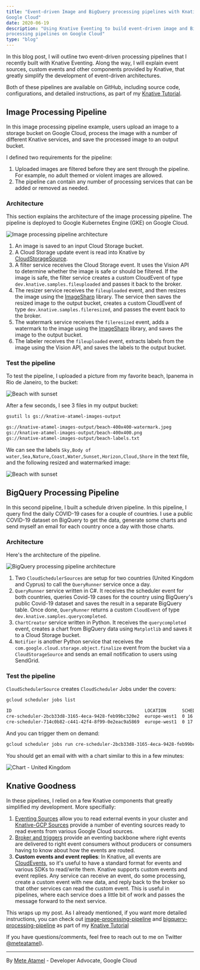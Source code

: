 ```yaml
---
title: "Event-driven Image and BigQuery processing pipelines with Knative on
Google Cloud"
date: 2020-06-19
description: "Using Knative Eventing to build event-driven image and BigQuery
processing pipelines on Google Cloud"
type: "blog"
---
```


In this blog post, I will outline two event-driven processing pipelines that I
recently built with Knative Eventing. Along the way, I will explain event sources,
custom events and other components provided by Knative, that greatly simplify the
development of event-driven architectures.

Both of these pipelines are available on GitHub, including source code, configurations, and detailed
instructions, as part of my [Knative Tutorial](https://github.com/meteatamel/knative-tutorial).

## Image Processing Pipeline

In this image processing pipeline example, users upload an image to a storage
bucket on Google Cloud, process the image with a number of different Knative
services, and save the processed image to an output bucket.

I defined two requirements for the pipeline:

1. Uploaded images are filtered before they are sent
   through the pipeline. For example, no adult themed or violent images are allowed.
2. The pipeline can contain any number of processing services that can be added or
   removed as needed.

### Architecture

This section explains the architecture of the image processing pipeline. The pipeline is deployed to
Google Kubernetes Engine (GKE) on Google Cloud.

![Image processing pipeline architecture](https://atamel.dev/img/2020/image-processing-pipeline.png)

1. An image is saved to an input Cloud Storage bucket.
2. A Cloud Storage update event is read into Knative by
   [CloudStorageSource](https://github.com/google/knative-gcp/blob/master/docs/examples/cloudstoragesource/README.md).
3. A filter service receives the Cloud Storage event. It uses the Vision API to
   determine whether the image is safe or should be filtered. If the image is safe, the filter service creates a custom CloudEvent of
   type `dev.knative.samples.fileuploaded` and passes it back to the broker.
4. The resizer service receives the `fileuploaded` event, and then resizes the image using the
   [ImageSharp](https://github.com/SixLabors/ImageSharp) library. The service then saves the
   resized image to the output bucket, creates a custom CloudEvent of type
   `dev.knative.samples.fileresized`, and passes the event back to the broker.
5. The watermark service receives the `fileresized` event, adds a watermark to the
   image using the [ImageSharp](https://github.com/SixLabors/ImageSharp) library, and
   saves the image to the output bucket.
6. The labeler receives the `fileuploaded` event, extracts labels from the image using the
   Vision API, and saves the labels to the output bucket.

### Test the pipeline

To test the pipeline, I uploaded a picture from my favorite beach,
Ipanema in Rio de Janeiro, to the bucket:

![Beach with sunset](https://atamel.dev/img/2020/beach.jpg)

After a few seconds, I see 3 files in my output bucket:

```sh
gsutil ls gs://knative-atamel-images-output

gs://knative-atamel-images-output/beach-400x400-watermark.jpeg
gs://knative-atamel-images-output/beach-400x400.png
gs://knative-atamel-images-output/beach-labels.txt
```

We can see the labels `Sky,Body of
water,Sea,Nature,Coast,Water,Sunset,Horizon,Cloud,Shore` in the text file, and
the following resized and watermarked image:

![Beach with sunset](https://atamel.dev/img/2020/beach-400x400-watermark.jpeg)

## BigQuery Processing Pipeline

In this second pipeline, I built a schedule driven pipeline. In this pipeline, I query
find the daily COVID-19 cases for a couple of countries. I use a public COVID-19
dataset on BigQuery to get the data, generate some charts and send myself an
email for each country once a day with those charts.

### Architecture

Here's the architecture of the pipeline.

![BigQuery processing pipeline architecture](https://atamel.dev/img/2020/bigquery-processing-pipeline.png)

1. Two `CloudSchedulerSources` are setup for two countries (United Kingdom and
   Cyprus) to call the `QueryRunner` service once a day.
2. `QueryRunner` service written in C#. It receives the scheduler event for both
   countries, queries Covid-19 cases for the country using BigQuery's public
   Covid-19 dataset and saves the result in a separate BigQuery table. Once
   done, `QueryRunner` returns a custom `CloudEvent` of type
   `dev.knative.samples.querycompleted`.
3. `ChartCreator` service written in Python. It receives the `querycompleted`
   event, creates a chart from BigQuery data using `Matplotlib` and saves it to
   a Cloud Storage bucket.
4. `Notifier` is another Python service that receives the
   `com.google.cloud.storage.object.finalize` event from the bucket via a
   `CloudStorageSource` and sends an email notification to users using SendGrid.

### Test the pipeline

`CloudSchedulerSource` creates `CloudScheduler` Jobs under the covers:

```bash
gcloud scheduler jobs list

ID                                                  LOCATION      SCHEDULE (TZ)          TARGET_TYPE  STATE
cre-scheduler-2bcb33d8-3165-4eca-9428-feb99bc320e2  europe-west1  0 16 * * * (UTC)       Pub/Sub      ENABLED
cre-scheduler-714c0b82-c441-42f4-8f99-0e2eac9a5869  europe-west1  0 17 * * * (UTC)       Pub/Sub      ENABLED
```

And you can trigger them on demand:

```bash
gcloud scheduler jobs run cre-scheduler-2bcb33d8-3165-4eca-9428-feb99bc320e2
```

You should get an email with with a chart similar to this in a few minutes:

![Chart - United Kingdom](https://atamel.dev/img/2020/chart-unitedkingdom.png)

## Knative Goodness

In these pipelines, I relied on a few Knative components that greatly simplified
my development. More specifially:

1. [Eventing Sources](https://knative.dev/docs/eventing/sources/) allow you to
   read external events in your cluster and [Knative-GCP
   Sources](https://github.com/google/knative-gcp#knative-gcp-sources) provide a
   number of eventing sources ready to read events from various Google Cloud
   sources.
2. [Broker and triggers](https://knative.dev/docs/eventing/broker/) provide an
   eventing backbone where right events are delivered to right event consumers
   without producers or consumers having to know about how the events are routed.
3. **Custom events and event replies**: In Knative, all events are
   [CloudEvents](https://cloudevents.io/), so it's useful to have a standard format
   for events and various SDKs to read/write them. Knative supports
   custom events and event replies. Any service can receive an event, do some
   processing, create a custom event with new data, and reply back to the broker
   so that other services can read the custom event. This is useful in pipelines,
   where each service does a little bit of work and passes the message forward to the next service.

This wraps up my post. As I already mentioned, if you want more detailed instructions,
you can check out
[image-processing-pipeline](https://github.com/meteatamel/knative-tutorial/blob/master/docs/image-processing-pipeline.md)
and
[bigquery-processing-pipeline](https://github.com/meteatamel/knative-tutorial/blob/master/docs/bigquery-processing-pipeline.md)
as part of my [Knative Tutorial](https://github.com/meteatamel/knative-tutorial)

If you have questions/comments, feel free to reach out to me on Twitter [@meteatamel](https://twitter.com/meteatamel)).

---

By [Mete Atamel](https://twitter.com/meteatamel) - Developer Advocate, Google Cloud
